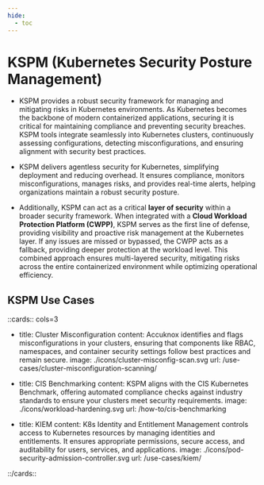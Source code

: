 ```yaml
---
hide:
  - toc
---
```


<style>
  .nt-card-title{
    text-align: center;
  }

  .nt-card-img img{
    color: #00025;
  }
</style>

# KSPM (Kubernetes Security Posture Management)

- KSPM provides a robust security framework for managing and mitigating risks in Kubernetes environments. As Kubernetes becomes the backbone of modern containerized applications, securing it is critical for maintaining compliance and preventing security breaches. KSPM tools integrate seamlessly into Kubernetes clusters, continuously assessing configurations, detecting misconfigurations, and ensuring alignment with security best practices.

- KSPM delivers agentless security for Kubernetes, simplifying deployment and reducing overhead. It ensures compliance, monitors misconfigurations, manages risks, and provides real-time alerts, helping organizations maintain a robust security posture.

- Additionally, KSPM can act as a critical **layer of security** within a broader security framework. When integrated with a **Cloud Workload Protection Platform (CWPP)**, KSPM serves as the first line of defense, providing visibility and proactive risk management at the Kubernetes layer. If any issues are missed or bypassed, the CWPP acts as a fallback, providing deeper protection at the workload level. This combined approach ensures multi-layered security, mitigating risks across the entire containerized environment while optimizing operational efficiency.

## **KSPM Use Cases**

::cards:: cols=3

- title: Cluster Misconfiguration
  content: Accuknox identifies and flags misconfigurations in your clusters, ensuring that components like RBAC, namespaces, and container security settings follow best practices and remain secure.
  image: ./icons/cluster-misconfig-scan.svg
  url: /use-cases/cluster-misconfiguration-scanning/

- title: CIS Benchmarking
  content: KSPM aligns with the CIS Kubernetes Benchmark, offering automated compliance checks against industry standards to ensure your clusters meet security requirements.
  image: ./icons/workload-hardening.svg
  url: /how-to/cis-benchmarking

- title: KIEM
  content: K8s Identity and Entitlement Management controls access to Kubernetes resources by managing identities and entitlements. It ensures appropriate permissions, secure access, and auditability for users, services, and applications.
  image: ./icons/pod-security-admission-controller.svg
  url: /use-cases/kiem/

::/cards::
